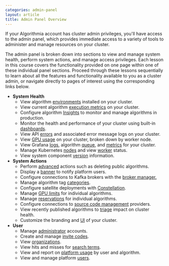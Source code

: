 ```yaml
---
categories: admin-panel
layout: article
title: Admin Panel Overview
---
```


If your Algorithmia account has cluster admin privileges, you'll have access to the admin panel, which provides immediate access to a variety of tools to administer and manage resources on your cluster.

The admin panel is broken down into sections to view and manage system health, perform system actions, and manage access privileges. Each lesson in this course covers the functionality provided on one page within one of these individual panel sections. Proceed through these lessons sequentially to learn about all the features and functionality available to you as a cluster admin, or navigate directly to pages of interest using the corresponding links below.

*   **System Health**
    *   View algorithm [environments](./687273) installed on your cluster.
    *   View current algorithm [execution metrics](./687274) on your cluster.
    *   Configure algorithm [Insights](./687275) to monitor and manage algorithms in production.
    *   Monitor the health and performance of your cluster using built-in [dashboards](./687276).
    *   View API [errors](./687277) and associated error message logs on your cluster.
    *   View [GPU usage](./687278) on your cluster, broken down by worker node.
    *   View Grafana [logs](./687279), algorithm [queue](./687282), and [metrics](./687280) for your cluster.
    *   Manage Kubernetes [nodes](./687281) and view [worker](./687284) status.
    *   View system component [version](./687283) information.
*   **System Actions**
    *   Perform [advanced](./687286) actions such as deleting public algorithms.
    *   Display a [banner](./687287) to notify platform users.
    *   Configure connections to Kafka brokers with the [broker manager.](./807062)
    *   Manage algorithm tag [categories](./687288).
    *   Configure satellite deployments with [Constellation](./849126).
    *   Manage [GPU limits](./687289) for individual algorithms.
    *   Manage [reservations](./687290) for individual algorithms.
    *   Configure connections to [source code management](./687291) providers.
    *   View recently published algorithms to [triage](./687292) impact on cluster health.
    *   Customize the branding and [UI](./687293) of your cluster.
*   **User**
    *   Manage [administrator](./687295) accounts.
    *   Create and manage [invite codes](./687296).
    *   View [organizations](./687297).
    *   View hits and misses for [search terms](./687298).
    *   View and report on [platform usage](./687299) by user and algorithm.
    *   View and manage platform [users](./687300).